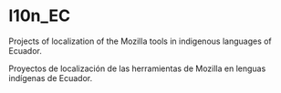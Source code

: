 # l10n_EC
Projects of localization of the Mozilla tools in indigenous languages of Ecuador.

Proyectos de localización de las herramientas de Mozilla en lenguas indígenas de Ecuador.
